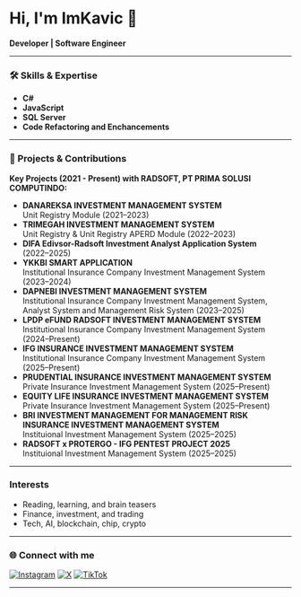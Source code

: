 # Hi, I'm ImKavic 👋

**Developer | Software Engineer**

---

### 🛠️ Skills & Expertise
- **C#**
- **JavaScript**
- **SQL Server**
- **Code Refactoring and Enchancements**
  
---

### 🚀 Projects & Contributions
**Key Projects (2021 - Present) with RADSOFT, PT PRIMA SOLUSI COMPUTINDO:**
- **DANAREKSA INVESTMENT MANAGEMENT SYSTEM**  
  Unit Registry Module (2021–2023)
- **TRIMEGAH INVESTMENT MANAGEMENT SYSTEM**  
  Unit Registry & Unit Registry APERD Module (2022–2023)
- **DIFA Edivsor-Radsoft Investment Analyst Application System**  
  (2022–2025)
- **YKKBI SMART APPLICATION**  
  Institutional Insurance Company Investment Management System (2023–2024)
- **DAPNEBI INVESTMENT MANAGEMENT SYSTEM**  
  Institutional Insurance Company Investment Management System, Analyst System and Management Risk System (2023–2025)
- **LPDP eFUND RADSOFT INVESTMENT MANAGEMENT SYSTEM**  
  Institutional Insurance Company Investment Management System (2024–Present)
- **IFG INSURANCE INVESTMENT MANAGEMENT SYSTEM**  
  Institutional Insurance Company Investment Management System (2025–Present)
- **PRUDENTIAL INSURANCE INVESTMENT MANAGEMENT SYSTEM**  
  Private Insurance Investment Management System (2025–Present)
- **EQUITY LIFE INSURANCE INVESTMENT MANAGEMENT SYSTEM**  
  Private Insurance Investment Management System (2025–Present)
- **BRI INVESTMENT MANAGEMENT FOR MANAGEMENT RISK INSURANCE INVESTMENT MANAGEMENT SYSTEM**  
  Instituional Investment Management System (2025–2025)
- **RADSOFT x PROTERGO - IFG PENTEST PROJECT 2025**  
  Instituional Investment Management System (2025–2025)

---

### Interests
- Reading, learning, and brain teasers
- Finance, investment, and trading
- Tech, AI, blockchain, chip, crypto

---

### 🌐 Connect with me

[![Instagram](https://img.shields.io/badge/Instagram-whoskavic-E4405F?style=flat&logo=instagram&logoColor=white)](https://instagram.com/whoskavic)
[![X](https://img.shields.io/badge/X-ImKavic-000000?style=flat&logo=twitter&logoColor=white)](https://twitter.com/ImKavic)
[![TikTok](https://img.shields.io/badge/TikTok-ImKavic-010101?style=flat&logo=tiktok&logoColor=white)](https://tiktok.com/@ImKavic)

---

<!--
Minimalist profile. Add more links or details as needed.
-->
